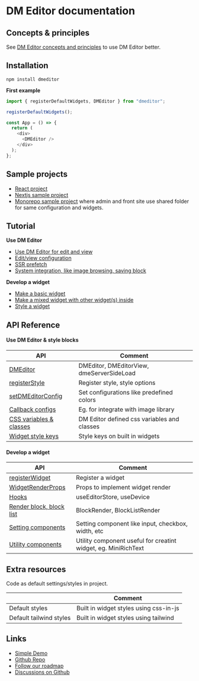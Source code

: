 # DM Editor documentation

## Concepts & principles

See [DM Editor concepts and principles](./tutorial/concepts.md) to use DM Editor better.

## Installation

```shell
npm install dmeditor
```

**First example**

```typescript
import { registerDefaultWidgets, DMEditor } from "dmeditor";

registerDefaultWidgets();

const App = () => {
  return (
    <div>
      <DMEditor />
    </div>
  );
};
```

## Sample projects

- [React project](https://github.com/dmeditor/dmeditor-sample/)
- [Nextjs sample project](https://github.com/dmeditor/dmeditor-server/)
- [Monorepo sample project](https://github.com/dmeditor/sample-monorepo/) where admin and front site use shared folder for same configuration and widgets.

## Tutorial

**Use DM Editor**

- [Use DM Editor for edit and view](./tutorial/use-dmeditor.md)
- [Edit/view configuration](./tutorial/dmeditor-configuration.md)
- [SSR prefetch](./tutorial/ssr.md)
- [System integration, like image browsing, saving block](./tutorial/integration.md)

**Develop a widget**

- [Make a basic widget](./tutorial/how-to-make-widget.md)
- [Make a mixed widget with other widget(s) inside](./tutorial/how-to-make-mixed-widget.md)
- [Style a widget](./tutorial/How-to-make-a-widget-style.md)

## API Reference

#### Use DM Editor & style blocks

| API                                                     | Comment                                     |
| ------------------------------------------------------- | ------------------------------------------- |
| [DMEditor](./reference/dmeditor.md)                     | DMEditor, DMEditorView, dmeServerSideLoad   |
| [registerStyle](./reference/styles.md)                  | Register style, style options               |
| [setDMEditorConfig](./reference/configuration.md)       | Set configurations like predefined colors   |
| [Callback configs](./reference/callbacks.md)            | Eg. for integrate with image library        |
| [CSS variables & classes](./reference/css-variables.md) | DM Editor defined css variables and classes |
| [Widget style keys](./reference/widget-style-keys.md)   | Style keys on built in widgets              |

#### Develop a widget

| API                                                     | Comment                                                        |
| ------------------------------------------------------- | -------------------------------------------------------------- |
| [registerWidget](./reference/widget.md)                 | Register a widget                                              |
| [WidgetRenderProps](./reference/widget-render-props.md) | Props to implement widget render                               |
| [Hooks](./reference/hooks.md)                           | useEditorStore, useDevice                                      |
| [Render block, block list](./reference/block-render.md) | BlockRender, BlockListRender                                   |
| [Setting components](./reference/setting-components.md) | Setting component like input, checkbox, width, etc             |
| [Utility components](./reference/utility.md)            | Utility component useful for creatint widget, eg. MiniRichText |

## Extra resources

Code as default settings/styles in project.

|                         | Comment                                |
| ----------------------- | -------------------------------------- |
| Default styles          | Built in widget styles using css-in-js |
| Default tailwind styles | Built in widget styles using tailwind  |

## Links

- [Simple Demo](https://demo.dmeditor.io)
- [Github Repo](https://github.com/dmeditor/dmeditor)
- [Follow our roadmap](https://github.com/orgs/dmeditor/projects/1)
- [Discussions on Github](https://github.com/dmeditor/dmeditor/discussions)
